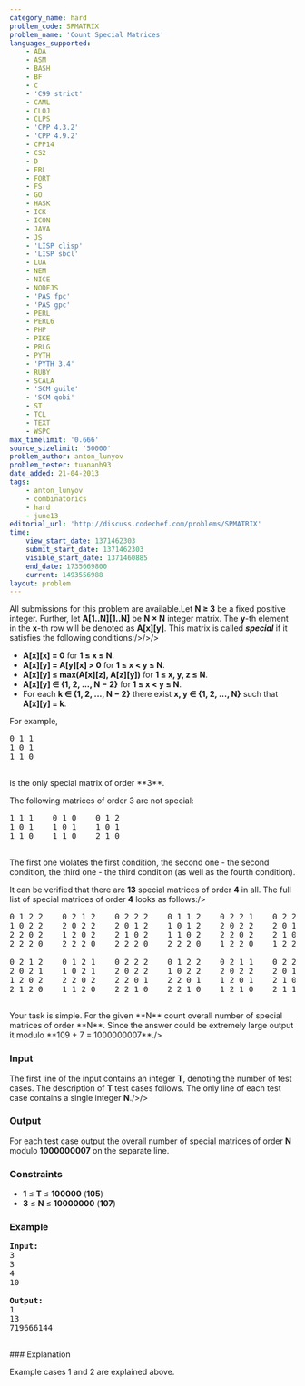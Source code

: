 ```yaml
---
category_name: hard
problem_code: SPMATRIX
problem_name: 'Count Special Matrices'
languages_supported:
    - ADA
    - ASM
    - BASH
    - BF
    - C
    - 'C99 strict'
    - CAML
    - CLOJ
    - CLPS
    - 'CPP 4.3.2'
    - 'CPP 4.9.2'
    - CPP14
    - CS2
    - D
    - ERL
    - FORT
    - FS
    - GO
    - HASK
    - ICK
    - ICON
    - JAVA
    - JS
    - 'LISP clisp'
    - 'LISP sbcl'
    - LUA
    - NEM
    - NICE
    - NODEJS
    - 'PAS fpc'
    - 'PAS gpc'
    - PERL
    - PERL6
    - PHP
    - PIKE
    - PRLG
    - PYTH
    - 'PYTH 3.4'
    - RUBY
    - SCALA
    - 'SCM guile'
    - 'SCM qobi'
    - ST
    - TCL
    - TEXT
    - WSPC
max_timelimit: '0.666'
source_sizelimit: '50000'
problem_author: anton_lunyov
problem_tester: tuananh93
date_added: 21-04-2013
tags:
    - anton_lunyov
    - combinatorics
    - hard
    - june13
editorial_url: 'http://discuss.codechef.com/problems/SPMATRIX'
time:
    view_start_date: 1371462303
    submit_start_date: 1371462303
    visible_start_date: 1371460885
    end_date: 1735669800
    current: 1493556988
layout: problem
---
```

All submissions for this problem are available.Let **N ≥ 3** be a fixed positive integer.
 Further, let **A\[1..N\]\[1..N\]** be **N × N** integer matrix.
 The **y**-th element in the **x**-th row will be denoted as **A\[x\]\[y\]**.
 This matrix is called **_special_** if it satisfies the following conditions:/>/>/>

- **A\[x\]\[x\] = 0** for **1 ≤ x ≤ N**.
- **A\[x\]\[y\] = A\[y\]\[x\] > 0** for **1 ≤ x < y ≤ N**.
- **A\[x\]\[y\] ≤ max(A\[x\]\[z\], A\[z\]\[y\])** for **1 ≤ x, y, z ≤ N**.
- **A\[x\]\[y\] ∈ {1, 2, ..., N − 2}** for **1 ≤ x < y ≤ N**.
- For each **k ∈ {1, 2, ..., N − 2}** there exist **x, y ∈ {1, 2, ..., N}** such that **A\[x\]\[y\] = k**.

For example,

<pre>0 1 1
1 0 1
1 1 0

</pre>is the only special matrix of order **3**.
The following matrices of order 3 are not special:

<pre>1 1 1    0 1 0    0 1 2
1 0 1    1 0 1    1 0 1
1 1 0    1 1 0    2 1 0

</pre>The first one violates the first condition, the second one - the second condition, the third one - the third condition (as well as the fourth condition).
It can be verified that there are **13** special matrices of order **4** in all.
 The full list of special matrices of order **4** looks as follows:/>

<pre>0 1 2 2    0 2 1 2    0 2 2 2    0 1 1 2    0 2 2 1    0 2 2 1    0 2 2 2
1 0 2 2    2 0 2 2    2 0 1 2    1 0 1 2    2 0 2 2    2 0 1 2    2 0 2 1
2 2 0 2    1 2 0 2    2 1 0 2    1 1 0 2    2 2 0 2    2 1 0 2    2 2 0 2
2 2 2 0    2 2 2 0    2 2 2 0    2 2 2 0    1 2 2 0    1 2 2 0    2 1 2 0

0 2 1 2    0 1 2 1    0 2 2 2    0 1 2 2    0 2 1 1    0 2 2 2
2 0 2 1    1 0 2 1    2 0 2 2    1 0 2 2    2 0 2 2    2 0 1 1
1 2 0 2    2 2 0 2    2 2 0 1    2 2 0 1    1 2 0 1    2 1 0 1
2 1 2 0    1 1 2 0    2 2 1 0    2 2 1 0    1 2 1 0    2 1 1 0

</pre>Your task is simple. For the given **N** count overall number of special matrices of order **N**. Since the answer could be extremely large output it modulo **109 + 7 = 1000000007**./>

### Input

The first line of the input contains an integer **T**, denoting the number of test cases.
 The description of **T** test cases follows.
 The only line of each test case contains a single integer **N**./>/>

### Output

For each test case output the overall number of special matrices of order **N** modulo **1000000007** on the separate line.

### Constraints

- **1** ≤ **T** ≤ **100000** (**105**)
- **3** ≤ **N** ≤ **10000000** (**107**)

### Example

<pre>
<b>Input:</b>
3
3
4
10

<b>Output:</b>
1
13
719666144

</pre>### Explanation
Example cases 1 and 2 are explained above.
